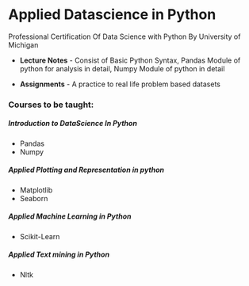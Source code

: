 # Applied Datascience in Python
Professional Certification Of Data Science with Python By University of Michigan 

- **Lecture Notes** - Consist of Basic Python Syntax, Pandas Module of python for analysis in detail, Numpy Module of python in detail

- **Assignments** - A practice to real life problem based datasets

### Courses to be taught: 
##### Introduction to DataScience In Python 
- Pandas 
- Numpy
##### Applied Plotting and Representation in python
- Matplotlib
- Seaborn
##### Applied Machine Learning in Python
- Scikit-Learn
##### Applied Text mining in Python
- Nltk
